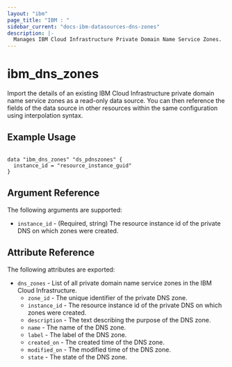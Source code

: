 ```yaml
---
layout: "ibm"
page_title: "IBM : "
sidebar_current: "docs-ibm-datasources-dns-zones"
description: |-
  Manages IBM Cloud Infrastructure Private Domain Name Service Zones.
---
```


# ibm\_dns_zones

Import the details of an existing IBM Cloud Infrastructure private domain name service zones as a read-only data source. You can then reference the fields of the data source in other resources within the same configuration using interpolation syntax.


## Example Usage

```hcl

data "ibm_dns_zones" "ds_pdnszones" {
  instance_id = "resource_instance_guid"
}

```

## Argument Reference

The following arguments are supported:

* `instance_id` - (Required, string) The resource instance id of the private DNS on which zones were created.



## Attribute Reference

The following attributes are exported:

* `dns_zones` - List of all private domain name service zones in the IBM Cloud Infrastructure.
  * `zone_id` - The unique identifier of the private DNS zone.
  * `instance_id` - The resource instance id of the private DNS on which zones were created.
  * `description` - The text describing the purpose of the DNS zone.
  * `name` - The name of the DNS zone.
  * `label` - The label of the DNS zone.
  * `created_on` - The created time of the DNS zone.
  * `modified_on` - The modified time of the DNS zone.
  * `state` - The state of the DNS zone.
